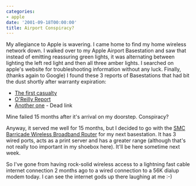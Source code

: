 ```yaml
---
categories:
- apple
date: '2001-09-18T00:00:00'
title: Airport Conspiracy?
---
```



My allegiance to Apple is wavering. I came home to find my home
wireless network down. I walked over to my Apple Airport Basestation
and saw that instead of emitting reassuring green lights, it was
alternating between lighting the left red light and then all three
amber lights. I searched on apple's website for troubleshooting
information without any luck. Finally, (thanks again to Google) I
found these 3 reports of Basestations that had bit the dust shortly
after warranty expiration:

- [The first casualty](http://www.vonwentzel.net/ABS/index.html)
- [O'Reilly Report](http://www.oreillynet.com/cs/weblog/view/wlg/423?x-showcontent=text)
- [Another one](http://web.archive.org/web/20010819213120/www.mykoh.com/blog/2001_03_01_archive.php) - Dead link

Mine failed 15 months after it's arrival on my doorstep. Conspiracy?

Anyway, it served me well for 15 months, but I decided to go with the
[SMC Barricade Wireless Broadband Router](http://www.applelinks.com/reviews/barricade.shtml) for my next
basestation. It has 3 wired ports, acts as a print server and has a
greater range (although that's not really too important in my shoebox
here). It'll be here sometime next week.

So I've gone from having rock-solid wireless access to a lightning
fast cable internet connection 2 months ago to a wired connection to a
56K dialup modem today. I can see the internet gods up there laughing
at me :-)
